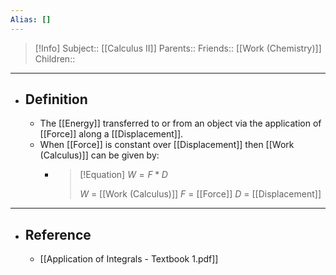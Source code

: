 ```yaml
---
Alias: []
---
```

> [!Info]
> Subject:: [[Calculus II]]
> Parents:: 
> Friends:: [[Work (Chemistry)]]
> Children:: 
---
- ## Definition
	- The [[Energy]] transferred to or from an object via the application of [[Force]] along a [[Displacement]].
	- When [[Force]] is constant over [[Displacement]] then [[Work (Calculus)]] can be given by:
		- > [!Equation]
		  > $W=F*D$
		  > 
		  > $W$ = [[Work (Calculus)]]
		  > $F$ = [[Force]]
		  > $D$ = [[Displacement]]
---
- ## Reference
	- [[Application of Integrals - Textbook 1.pdf]]